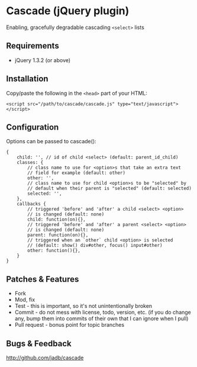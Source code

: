 # Cascade (jQuery plugin)

Enabling, gracefully degradable cascading `<select>` lists

## Requirements

* jQuery 1.3.2 (or above)

## Installation

Copy/paste the following in the `<head>` part of your HTML:

	<script src="/path/to/cascade/cascade.js" type="text/javascript"></script>
   <script type="text/javascript" charset="utf-8">
      $(document).ready(function() {
         $('#parent_id').cascade();
      });
   </script>

## Configuration

Options can be passed to cascade():

	{
		child: '', // id of child <select> (default: parent_id_child)
		classes: {
			// class name to use for <option>s that take an extra text
			// field for example (default: other)
			other: '',
			// class name to use for child <option>s to be "selected" by
			// default when their parent is "selected" (default: selected)
			selected: '',
		},
		callbacks {
			// triggered 'before' and 'after' a child <select> <option>
			// is changed (default: none)
			child: function(on){},
			// triggered 'before' and 'after' a parent <select> <option>
			// is changed (default: none)
			parent: function(on){},
			// triggered when an `other` child <option> is selected
			// (default: show() div#other, focus() input#other)
			other: function(){},
		}
	}

## Patches & Features

* Fork
* Mod, fix
* Test - this is important, so it's not unintentionally broken
* Commit - do not mess with license, todo, version, etc. (if you do change any, bump them into commits of their own that I can ignore when I pull)
* Pull request - bonus point for topic branches

## Bugs & Feedback

http://github.com/jadb/cascade